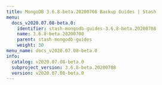 ```yaml
---
title: MongoDB 3.6.8-beta.20200708 Backup Guides | Stash
menu:
  docs_v2020.07.08-beta.0:
    identifier: stash-mongodb-guides-3.6.8-beta.20200708
    name: 3.6.8-beta.20200708
    parent: stash-mongodb-guides
    weight: 30
menu_name: docs_v2020.07.08-beta.0
info:
  catalog: v2020.07.08-beta.0
  subproject_version: 3.6.8-beta.20200708
  version: v2020.07.08-beta.0
---
```


